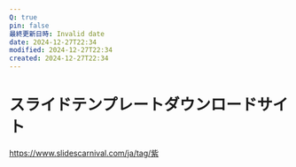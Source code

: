 ```yaml
---
Q: true
pin: false
最終更新日時: Invalid date
date: 2024-12-27T22:34
modified: 2024-12-27T22:34
created: 2024-12-27T22:34
---
```

# スライドテンプレートダウンロードサイト

https://www.slidescarnival.com/ja/tag/紫
